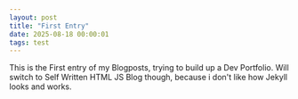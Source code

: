 ```yaml
---
layout: post
title: "First Entry"
date: 2025-08-18 00:00:01
tags: test 
---
```

This is the First entry of my Blogposts, trying to build up a Dev Portfolio.
Will switch to Self Written HTML JS Blog though, because i don't like how Jekyll looks and works.

